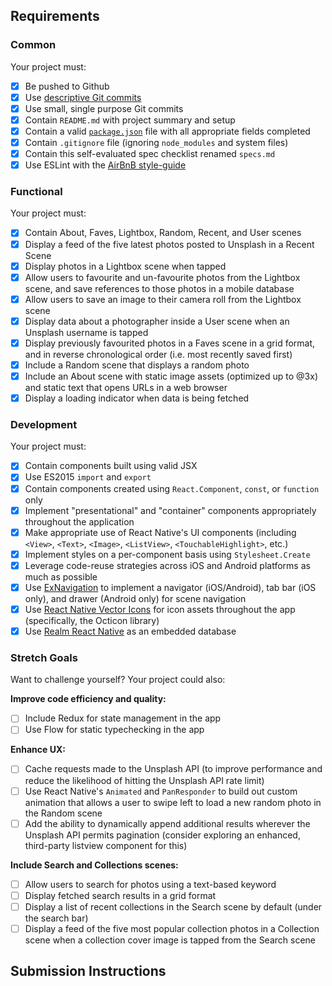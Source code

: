 ## Requirements

### Common

Your project must:

- [x] Be pushed to Github
- [x] Use [descriptive Git commits](http://chris.beams.io/posts/git-commit/)
- [x] Use small, single purpose Git commits
- [x] Contain `README.md` with project summary and setup
- [x] Contain a valid [`package.json`](http://browsenpm.org/package.json) file with all appropriate fields completed
- [x] Contain `.gitignore` file (ignoring `node_modules` and system files)
- [x] Contain this self-evaluated spec checklist renamed `specs.md`
- [x] Use ESLint with the [AirBnB style-guide](https://github.com/airbnb/javascript)

### Functional

Your project must:

- [x] Contain About, Faves, Lightbox, Random, Recent, and User scenes
- [x] Display a feed of the five latest photos posted to Unsplash in a Recent Scene
- [x] Display photos in a Lightbox scene when tapped
- [x] Allow users to favourite and un-favourite photos from the Lightbox scene, and save references to those photos in a mobile database
- [x] Allow users to save an image to their camera roll from the Lightbox scene
- [x] Display data about a photographer inside a User scene when an Unsplash username is tapped
- [x] Display previously favourited photos in a Faves scene in a grid format, and in reverse chronological order (i.e. most recently saved first)
- [x] Include a Random scene that displays a random photo
- [x] Include an About scene with static image assets (optimized up to @3x) and static text that opens URLs in a web browser
- [x] Display a loading indicator when data is being fetched

### Development

Your project must:

- [x] Contain components built using valid JSX
- [x] Use ES2015 `import` and `export`
- [x] Contain components created using `React.Component`, `const`, or `function` only
- [x] Implement "presentational" and "container" components appropriately throughout the application
- [x] Make appropriate use of React Native's UI components (including `<View>`, `<Text>`, `<Image>`, `<ListView>`, `<TouchableHighlight>`, etc.)
- [x] Implement styles on a per-component basis using `Stylesheet.Create`
- [x] Leverage code-reuse strategies across iOS and Android platforms as much as possible
- [x] Use [ExNavigation](https://github.com/wix/react-native-navigation) to implement a navigator (iOS/Android), tab bar (iOS only), and drawer (Android only) for scene navigation
- [x] Use [React Native Vector Icons](https://github.com/oblador/react-native-vector-icons) for icon assets throughout the app (specifically, the Octicon library)
- [x] Use [Realm React Native](https://realm.io/docs/react-native/latest/) as an embedded database

### Stretch Goals

Want to challenge yourself? Your project could also:

**Improve code efficiency and quality:**

- [ ] Include Redux for state management in the app
- [ ] Use Flow for static typechecking in the app

**Enhance UX:**

- [ ] Cache requests made to the Unsplash API (to improve performance and reduce the likelihood of hitting the Unsplash API rate limit)
- [ ] Use React Native's `Animated` and `PanResponder` to build out custom animation that allows a user to swipe left to load a new random photo in the Random scene
- [ ] Add the ability to dynamically append additional results wherever the Unsplash API permits pagination (consider exploring an enhanced, third-party listview component for this)

**Include Search and Collections scenes:**

- [ ] Allow users to search for photos using a text-based keyword
- [ ] Display fetched search results in a grid format
- [ ] Display a list of recent collections in the Search scene by default (under the search bar)
- [ ] Display a feed of the five most popular collection photos in a Collection scene when a collection cover image is tapped from the Search scene

## Submission Instructions
